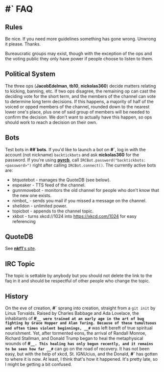 # #\` FAQ

## Rules
Be nice. If you need more guidelines something has gone wrong. Unwrong it
please. Thanks.

Bureaucratic groups may exist, though with the exception of the ops and the
voting public they only have power if people choose to listen to them.

## Political System
The three ops (__JacobEdelman__, __tb10__, __nickolas360__) decide matters
relating to kicking, banning, etc. If two ops disagree, the remaining op can
cast the deciding vote for the short term, and the members of the channel can
vote to determine long term decisions. If this happens, a majority of half
of the voiced or opped members of the channel, rounded down to the nearest
lower one's place, plus one of said group of members will be needed to confirm
the decision. We don't want to actually have this happen, so ops should work
to reach a decision on their own.

## Bots
Test bots in __##\`bots__. If you'd like to launch a bot on __#\`__, log in
with the account (not nickname) `backtickbots` and ask __nickolas360__ for the
password. If you're using **[pyrcb](https://github.com/nickolas360/pyrcb)**,
call `IRCBot.password("backtickbots:<password>")` right after calling
`IRCBot.connect()`. The currently active bots are:
* btquotebot - manages the QuoteDB (see below).
* espeaker - TTS feed of the channel.
* gunnmovebot - monitors the old channel for people who don't know that the new one exists.
* nimbot_ - sends you mail if you missed a message on the channel.
* shelldon - unlimited power.
* topicbot - appends to the channel topic.
* xkbot - turns xkcd://1024 into https://xkcd.com/1024 for easy referencing


## QuoteDB
See [__nkf1__'s site](http://me.zippynk.com/backtick_irc_qdb.txt).

## IRC Topic
The topic is settable by anybody but you should not delete the link to the faq
in it and should be respectful of other people who change the topic.

## History
On the eve of creation, __#\`__ sprang into creation, straight from a `git
init` by Linus Torvalds. Raised by Charles Babbage and Ada Lovelace, the
inhabitants of __#`__ were trained at an early age in the art of bug fighting
by Grace Hopper and Alan Turing. Because of these tumultuous and often times
violent beginnings, __#`__ was left bereft of true spiritual nourishment. Yet,
after tormented eons, the arrival of Randall Monroe, Richard Stallman, and
Donald Trump began to heal the metaphysical wounds of __#`__. This healing has
only begun recently, and it remains to be seen how far __#`__ can go on the
road of recovery. It has not been easy, but with the help of xkcd,  St.
IGNUcius, and the Donald, __#`__ has gotten to where it is now. At least, I
think that's how it happened. It's pretty late, so I might be getting a bit
confused.

